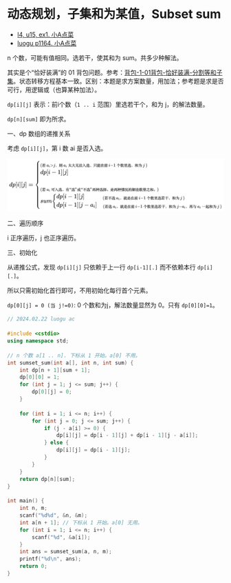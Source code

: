 # 动态规划，子集和为某值，Subset sum

- [l4, u15, ex1. 小A点菜](https://oj.youdao.com/course/13/83/1#/1/9426)
- [luogu p1164. 小A点菜](https://www.luogu.com.cn/problem/P1164)

n 个数，可能有值相同。选若干，使其和为 sum。共多少种解法。

其实是个“恰好装满”的 01 背包问题。参考：[背包-1-01背包-恰好装满-分割等和子集](背包-1-01背包-恰好装满-分割等和子集-leet416.md)。状态转移方程基本一致。区别：本题是求方案数量，用加法；参考题是求是否可行，用逻辑或（也算某种加法）。

`dp[i][j]` 表示：前i个数（`1 .. i` 范围）里选若干个，和为 j，的解法数量。

`dp[n][sum]` 即为所求。

一、dp 数组的递推关系

考虑 `dp[i][j]`，第 i 数 ai 是否入选。

![subset sum equals N](pics/subset-sum.png)

二、遍历顺序

i 正序遍历，j 也正序遍历。

三、初始化

从递推公式，发现 `dp[i][j]` 只依赖于上一行 `dp[i-1][.]` 而不依赖本行 `dp[i][.]`。

所以只需初始化首行即可，不用初始化每行首个元素。

`dp[0][j] = 0 (当 j!=0)`: 0 个数和为j，解法数量显然为 0。只有 `dp[0][0]=1`。

```cpp
// 2024.02.22 luogu ac

#include <cstdio>
using namespace std;

// n 个数 a[1 .. n]. 下标从 1 开始。a[0] 不用。
int sumset_sum(int a[], int n, int sum) {
    int dp[n + 1][sum + 1];
    dp[0][0] = 1;
    for (int j = 1; j <= sum; j++) {
        dp[0][j] = 0;
    }

    for (int i = 1; i <= n; i++) {
        for (int j = 0; j <= sum; j++) {
            if (j - a[i] >= 0) {
                dp[i][j] = dp[i - 1][j] + dp[i - 1][j - a[i]];
            } else {
                dp[i][j] = dp[i - 1][j];
            }
        }
    }
    return dp[n][sum];
}

int main() {
    int n, m;
    scanf("%d%d", &n, &m);
    int a[n + 1]; // 下标从 1 开始。a[0] 无用。
    for (int i = 1; i <= n; i++) {
        scanf("%d", &a[i]);
    }
    int ans = sumset_sum(a, n, m);
    printf("%d\n", ans);
    return 0;
}
```
